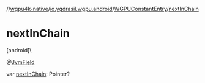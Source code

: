 //[wgpu4k-native](../../../index.md)/[io.ygdrasil.wgpu.android](../index.md)/[WGPUConstantEntry](index.md)/[nextInChain](next-in-chain.md)

# nextInChain

[android]\

@[JvmField](https://kotlinlang.org/api/core/kotlin-stdlib/kotlin.jvm/-jvm-field/index.html)

var [nextInChain](next-in-chain.md): Pointer?